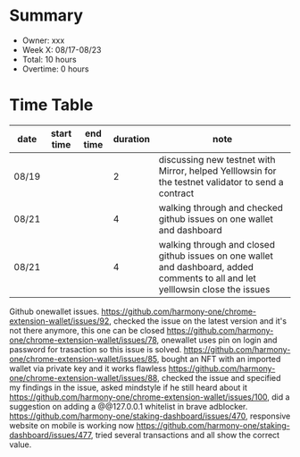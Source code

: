 # Summary
* Owner: xxx
* Week X: 08/17-08/23
* Total: 10 hours
* Overtime: 0 hours

# Time Table
| date  | start time  | end time | duration  |  note |
|---|---|---|---|---|
| 08/19  |   |   |  2 | discussing new testnet with Mirror, helped Yelllowsin for the testnet validator to send a contract |
| 08/21  |   |   |  4 | walking through and checked github issues on one wallet and dashboard |
| 08/21  |   |   |  4 | walking through and closed github issues on one wallet and dashboard, added comments to all and let yelllowsin close the issues |

Github onewallet issues.
https://github.com/harmony-one/chrome-extension-wallet/issues/92, checked the issue on the latest version and it's not there anymore, this one can be closed
https://github.com/harmony-one/chrome-extension-wallet/issues/78, onewallet uses pin on login and password for trasaction so this issue is solved.
https://github.com/harmony-one/chrome-extension-wallet/issues/85, bought an NFT with an imported wallet via private key and it works flawless
https://github.com/harmony-one/chrome-extension-wallet/issues/88, checked the issue and specified my findings in the issue, asked mindstyle if he still heard about it
https://github.com/harmony-one/chrome-extension-wallet/issues/100, did a suggestion on adding a @@127.0.0.1 whitelist in brave adblocker.
https://github.com/harmony-one/staking-dashboard/issues/470, responsive website on mobile is working now
https://github.com/harmony-one/staking-dashboard/issues/477, tried several transactions and all show the correct value.